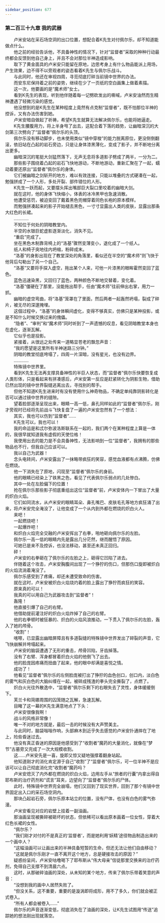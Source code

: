 ```yaml
---
sidebar_position: 677
---
```

### 第二百三十九章 我的武器  


　　卢米安站在采石场空洞的出口位置，想配合着K先生对付佩尔乐，却不知道能做点什么。  
　　他之前的经验告诉他，不具备神性的情况下，针对“监督者”采取的种种行动最终都会反馈到他自己身上，并且不会对那位半神造成影响。  
　　取下了黄金面具的卢米安只能留在原地，边思考身上有什么物品能派上用场，产生效果，边不得不以旁观者的姿态看着K先生与佩尔乐战斗。  
　　与此同时，他还在审视四周，寻觅彻底打碎当前镜中世界的办法。  
　　而安东尼保持着之前的姿势，继续在少了一页纸的空白画集上做着素描。  
　　这一次，他要画的是“魔术师”女士。  
　　看到K先生的表现，听到他伴随着每一记劈砍发出的嘶喊，卢米安油然而生精神遭遇了轻微污染的感觉。  
　　他没想到的是K先生在某种程度上竟然有点克制“监督者”，既不怕那位半神的控诉，又有办法伤害到她。  
　　卢米安暗自做起了祈祷，希望K先生就算无法解决佩尔乐，也能将她逼走。  
　　K先生腰腹用力，将上半身甩了出去，这配合着下落的趋势，让幽暗深沉的大剑第三次劈向了“监督者”佩尔乐的头顶。  
　　佩尔乐没有移动脚步，也未使用类似“镜中穿梭”的能力脱离原位，更没侧倒翻滚，依旧站在凸起的岩石旁边，只是让身体漆黑薄化，变成了影子，并不断地分离出更多。  
　　幽暗深沉的笔挺大剑猛然落下，无声无息将多道影子劈成了两半，一分为二。  
　　那些影子围绕着凸起的岩石飞快地游动，不断地游动，重新汇聚在了一起，蠕动着要还原出“监督者”佩尔乐的身体。  
　　它们被幽暗之剑斩开的地方，难以有效连接，只能以堆叠的方式硬凑在一起，勉强拼成了一个人形，多处开裂、部件错位的人形。  
　　K先生一跃而起，又要摆头挥出嘴部巨大裂口里咬着的幽暗大剑。  
　　就在这时，他的身体飞快缩小，体表的冰冷黑甲也急速消散。  
　　他遭受惩罚，被迫变回了戴着黑色兜帽穿着同色长袍的原本模样。  
　　而勉强拼凑起来的影子开始褪去黑色，一寸寸显露出人类的皮肤，显露出那条大红色的长裙。  
　　…………  
　　不知位于何处的阴暗教堂内。  
　　半空的水银巨蛇虚影逐渐淡化，消失不见。  
　　“重启”完成了。  
　　坐在黑色木制靠背椅上的“洛基”骤然变薄变小，退化成了一个纸人。  
　　纸人和椅子突地往内坍缩，粉碎成末。  
　　“洛基”的身影出现在了教堂深处的角落里，看似还在半空的“魔术师”则飞快于他背后勾勒出了另一个自己。  
　　“洛基”又要将手探入虚空，拖出某个人来，可他一片漆黑的眼眸霍然变回了蓝色。  
　　蓝色迅速染黑，又回归了蓝色，两种颜色不断地交替着，变化着。  
　　“洛基”僵硬在了那里，没能拖出帮手，任由“魔术师”往前伸出右掌，用力一抓。  
　　幽暗的虚空弯曲，将“洛基”笼罩在了里面，然后两者一起轰然坍塌，裂成了碎片，被无尽的深邃掩埋。  
　　这個过程中，“洛基”的身体瞬间虚化，变得不够真实，仿佛只是某种投影，或是不知什么时候交换过来的傀儡。  
　　“隐者”、“审判”和“魔术师”同时听到了一声遗憾的叹息，看见阴暗教堂本身也在虚化，逐渐瓦解。  
　　它似乎也是投影。  
　　紧接着，从很远之处传来一道略显苍老的飘忽声音：  
　　“我的愿望是这里所有半神迷路三分钟。”  
　　阴暗的教堂彻底垮塌了，四周一片深暗，没有星光，也没有边界。  
　　…………  
　　特殊镜中世界里。  
　　看到K先生无法再支撑具备神性的半巨人状态，而“监督者”佩尔乐快要恢复成人类形体，只是看起来有拼凑感后，卢米安第一反应是赶紧转化为阴影生物，借助已然出现的镜中世界裂缝逃离出去，寻找别的帮手。  
　　但他不知道K先生进来时有没有使用什么神奇物品，不确定单纯靠阴影转化是否可以通过镜中世界的缝隙。  
　　望着脸部逐渐呈现出来，眼睛一高一低，鼻孔同样如此的“监督者”佩尔乐，刚才旁观时已经将先前战斗飞快复盘了一遍的卢米安忽然有了一个想法：  
　　其实，我也可以伤到“监督者”……  
　　K先生可以，我也可以！  
　　我的命运是和忒尔弥波洛斯联系在一起的，我们两个在某种程度上算是一体的，我很早就知道我有虚假的天使位格！  
　　我使用出去的能力是不会具备神性，无法影响到一位“监督者”，我拥有的那些物品也不行，但我自己应该可以。  
　　我以自己为武器！  
　　念头电转间，卢米安露出了一抹略带疯狂的笑容，感觉血液都有点沸腾，仿佛在燃烧。  
　　他一下消失在了原地，闪现至“监督者”佩尔乐的身前。  
　　他的眼睛已经染上了铁黑之色，看见了代表佩尔乐弱点的几处惨白。  
　　其中一处在左脸偏下的位置！  
　　抢在佩尔乐那些影子彻底重组出这位“监督者”前，卢米安体内一下冒出了大量的炽白火焰。  
　　它们如同流水，从卢米安的眼睛耳朵、鼻孔嘴巴、皮肤毛孔等地方疯狂涌了出来，将卢米安完全淹没了，让他变成了一个从内到外都在燃烧的炽白火人。  
　　来吧！  
　　一起燃烧吧！  
　　一起爆炸吧！  
　　和炽白火焰完全交融的卢米安挥出了右拳，啪地砸向佩尔乐的左脸。  
　　佩尔乐一高一低的眼睛内先是露出几分茫然，继而醒悟了原因。  
　　可她已是来不及控诉，也没法移动，甚至还未真正回归。  
　　砰！  
　　卢米安的右拳砸在了佩尔乐的左脸之上，砸得它凹陷了进去。  
　　伴随着这个攻击，卢米安胸腹间出现了一个狰狞的伤口，但那伤口旋即被炽白的火焰流淌着淹没了。  
　　佩尔乐感受到了疼痛，却还未遭受致命的伤害。  
　　就在这时，卢米安被炽白火焰烧灼着的脸上露出了狰狞而疯狂的笑容。  
　　原来真的可以！  
　　我真的可以用自己为武器攻击到“监督者”！  
　　轰隆！  
　　他直接引爆了自己的右臂。  
　　他借助提前灌注好的炽白火焰炸掉了自己的右臂。  
　　他的右拳顿时被狂暴的、炽白的火焰风浪推动，一下贯入了佩尔乐的左脸，轰入了她的颅骨。  
　　“收割”！  
　　喀嚓，已显露出幽暗屏障且有多道裂缝的特殊镜中世界发出了碎裂的声音，它飞快崩解并垮塌起来。  
　　卢米安的脑袋遭遇了无形的重击，颅骨凹陷，牙齿掉落。  
　　没有了右臂、浑身都冒着炽白火焰的他倒飞了出去。  
　　他的脸庞因疼痛而扭曲了起来，他的眼中却满是喜悦之情。  
　　成功了！  
　　他看见“监督者”佩尔乐的左侧脸庞被打出了狰狞的血色创口，创口内，淡白色的雾气和灰白色的大脑纠缠在一起，被碎成残渣的拳头完全撕裂了，点燃了。  
　　炽白火光往外散逸中，“监督者”佩尔乐剩下的右眼失去了灵性，身体缓缓倒下。  
　　芙兰卡和简娜周围的囚笼随之瓦解，急速瓦解。  
　　目睹了这一幕的K先生满意地点了下头：  
　　卢米安很像我啊！  
　　战斗的风格非常像！  
　　唯一不对的地方就是，最后一击的时候没有大声赞美主。  
　　与此同时，脑袋嗡嗡作响，头部麻木到近乎失去感觉的卢米安扑通摔在了地上，险些昏迷过去。  
　　他没有真正昏迷的原因是他感受到了“收割者”魔药的大量消化，就像在“梦节”古墓旁又完成了一次大规模收割。  
　　这……卢米安先是一喜，旋即又惊又疑地强撑着翻身站起。  
　　他知道刚才的消化肯定源于自己“收割”了“监督者”佩尔乐，可一位半神不是应该可以让自己彻底消化完“收割者“魔药吗？  
　　卢米安熄灭了内外都在燃烧的炽白火焰，边用左手从“旅者的行囊”内拿出得自耶布斯的治疗药剂和“谎言”耳夹，边望向了“监督者”佩尔乐的尸体。  
　　此时，特殊镜中世界完全崩塌，他们又回到了现实世界，回到了那个有镜中世界固定出入口的采石场空洞内。  
　　那块凸起岩石旁，佩尔乐原本站立的位置，没有尸体，也没有白色的雾气弥漫。  
　　卢米安看见对应的岩壁上挂着一副油画。  
　　那油画呈现被撕碎被砸坏的状态，但依稀可以看出原本画着一位女性，穿着大红色长裙的女性。  
　　“佩尔乐？  
　　“我们刚才对付的不是真正的‘监督者’，而是她利用‘妖精’途径物品制造出来的一个画中人？  
　　“这幅油画可以让画出来的半神具备短暂的生命，但还无法让他们自由移动？  
　　“这就是佩尔乐刚才一直不离开这个地方，总是硬接攻击的原因？”  
　　疑惑纷呈间，卢米安咕噜喝下了耶布斯从“伟大母亲”信徒那里交换来的治疗药剂，免得自己支撑不到清晨六点。  
　　这时，从那破碎油画的深处，从未知的某个地方，传来了佩尔乐带着笑意的声音：  
　　“没想到我的画中人居然失败了。  
　　“但没关系，这不重要，重要的是漩涡即将成形，用不了多久，你们就会被正式卷入。  
　　“所有人都会被卷入……”  
　　佩尔乐的声音逐渐变低，彻底消失在了油画的深处，让K先生试图用“传送”追踪她的想法刚出现就落空。  
